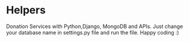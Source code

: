 # Helpers
Donation Services with Python,Django,  MongoDB and APIs.
Just change your database name in settings.py file and run the file.
Happy coding :)
